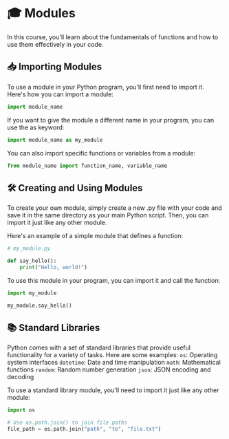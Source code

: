 # **🎓 Modules**
In this course, you'll learn about the fundamentals of functions and how to use them effectively in your code.

## **📥 Importing Modules**
To use a module in your Python program, you'll first need to import it. Here's how you can import a module:
```py
import module_name
```

If you want to give the module a different name in your program, you can use the as keyword:
```py
import module_name as my_module
```

You can also import specific functions or variables from a module:
```py
from module_name import function_name, variable_name
```

## **🛠️ Creating and Using Modules**
To create your own module, simply create a new .py file with your code and save it in the same directory as your main Python script. Then, you can import it just like any other module.

Here's an example of a simple module that defines a function:
```py
# my_module.py

def say_hello():
    print("Hello, world!")
```

To use this module in your program, you can import it and call the function:
```py
import my_module

my_module.say_hello()
```


## **📚 Standard Libraries**
Python comes with a set of standard libraries that provide useful functionality for a variety of tasks. Here are some examples:
`os`: Operating system interfaces
`datetime`: Date and time manipulation
`math`: Mathematical functions
`random`: Random number generation
`json`: JSON encoding and decoding

To use a standard library module, you'll need to import it just like any other module:
```py
import os

# Use os.path.join() to join file paths
file_path = os.path.join("path", "to", "file.txt")
```
